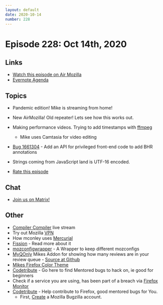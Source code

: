 ```yaml
---
layout: default
date: 2020-10-14
number: 228
---
```


# Episode 228: Oct 14th, 2020

## Links
* [Watch this episode on Air Mozilla](https://mozilla.hosted.panopto.com/Panopto/Pages/Viewer.aspx?id=66034ff3-d678-4a8d-8abb-ac54015526a4)
* [Evernote Agenda](https://www.evernote.com/shard/s434/client/snv?noteGuid=4fadaf55-af55-4d66-bdb0-5e326e3b3ed5&noteKey=20391f4525201cb2&sn=https%3A%2F%2Fwww.evernote.com%2Fshard%2Fs434%2Fsh%2F4fadaf55-af55-4d66-bdb0-5e326e3b3ed5%2F20391f4525201cb2&title=October%2B14th%252C%2B2020%2B-%2BEpisode%2B228)

## Topics
* Pandemic edition! Mike is streaming from home!
* New AirMozilla! Old repeater! Lets see how this works out.
* Making performance videos. Trying to add timestamps with [ffmpeg](https://ffmpeg.org/ffmpeg-filters.html)
  - Mike uses Camtasia for video editing
* [Bug 1661304](https://bugzilla.mozilla.org/show_bug.cgi?id=1661304) - Add an API for privileged front-end code to add BHR annotations
* Strings coming from JavaScript land is UTF-16 encoded.

* [Rate this episode](https://forms.gle/V5oA3tQdcC7SY5ZF7)

## Chat
* [Join us on Matrix!](https://matrix.to/#/!enWuAmKDOEEPYejXRk:mozilla.org?via=mozilla.org&via=raim.ist)

## Other
* [Compiler Compiler](https://www.twitch.tv/codehag) live stream
* Try out Mozilla [VPN](https://vpn.mozilla.org/)
* How mconley uses [Mercurial](https://mikeconley.github.io/documents/How_mconley_uses_Mercurial_for_Mozilla_code)
* [Fission](https://firefox-source-docs.mozilla.org/dom/dom/Fission.html) - Read more about it
* [mozconfigwrapper](https://github.com/ahal/mozconfigwrapper) - A Wrapper to keep different mozconfigs
* [MyQOnly](https://addons.mozilla.org/en-US/firefox/addon/myqonly/) Mikes Addon for showing how many reviews are in your review queue - [Source at Github](https://github.com/mikeconley/myqonly)
* [Mikes Firefox Color Theme](https://addons.mozilla.org/en-US/firefox/addon/electricbluegaloo/)
* [Codetribute](https://codetribute.mozilla.org/) - Go here to find Mentored bugs to hack on, ie good for beginners
* Check if a service you are using, has been part of a breach via [Firefox Monitor](https://monitor.firefox.com/breaches)
* [Codetribute](https://codetribute.mozilla.org/) - Help contribute to Firefox, good mentored bugs for You.
  - First, [Create](https://bugzilla.mozilla.org/createaccount.cgi) a Mozilla Bugzilla account.

